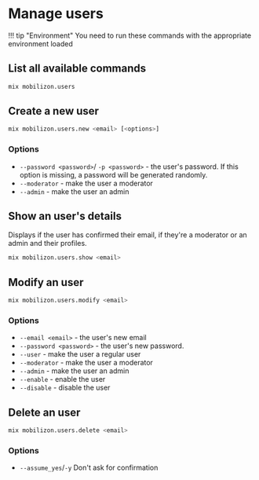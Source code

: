 # Manage users

!!! tip "Environment"
    You need to run these commands with the appropriate environment loaded


## List all available commands 
```bash
mix mobilizon.users
```

## Create a new user

```bash
mix mobilizon.users.new <email> [<options>]
```

### Options

* `--password <password>`/ `-p <password>` - the user's password. If this option is missing, a password will be generated randomly.
* `--moderator` - make the user a moderator
* `--admin` - make the user an admin

## Show an user's details

Displays if the user has confirmed their email, if they're a moderator or an admin and their profiles.

```bash
mix mobilizon.users.show <email>
```

## Modify an user

```bash
mix mobilizon.users.modify <email>
```

### Options

* `--email <email>` - the user's new email
* `--password <password>` - the user's new password.
* `--user` - make the user a regular user
* `--moderator` - make the user a moderator
* `--admin` - make the user an admin
* `--enable` - enable the user
* `--disable` - disable the user

## Delete an user

```bash
mix mobilizon.users.delete <email>
```

### Options

* `--assume_yes`/`-y` Don't ask for confirmation